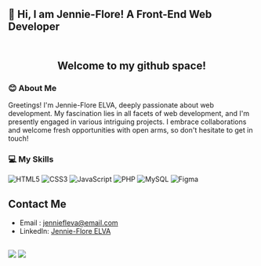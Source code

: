 ## 👋 Hi, I am Jennie-Flore!  A Front-End Web Developer <br> <br>


<h2 style="text-align: center"> Welcome to my github space! </h2> 

### 😊 About Me
Greetings! I'm Jennie-Flore ELVA, deeply passionate about web development. My fascination lies in all facets of web development, and I'm presently engaged in various intriguing projects. I embrace collaborations and welcome fresh opportunities with open arms, so don't hesitate to get in touch!

<!--
![](https://github-readme-stats.vercel.app/api?username=Jennie-Flore&theme=radical&hide_border=false&include_all_commits=true&count_private=true)<br/> 
-->

### 💻 My Skills
<!-- Badges from https://github.com/Ileriayo/markdown-badges -->
![HTML5](https://img.shields.io/badge/html5-%23E34F26.svg?style=for-the-badge&logo=html5&logoColor=white)
![CSS3](https://img.shields.io/badge/css3-%231572B6.svg?style=for-the-badge&logo=css3&logoColor=white)
![JavaScript](https://img.shields.io/badge/javascript-%23323330.svg?style=for-the-badge&logo=javascript&logoColor=%23F7DF1E)
![PHP](https://img.shields.io/badge/PHP-%23E5E5E5.svg?style=for-the-badge&logo=PHP&logoColor=%D473D)
![MySQL](https://img.shields.io/badge/MySQL-%23ED8B00.svg?style=for-the-badge&logo=MySQL&logoColor=white)
![Figma](https://img.shields.io/badge/figma-%23F24E1E.svg?style=for-the-badge&logo=figma&logoColor=white)

## Contact Me
- Email : jenniefleva@email.com
- LinkedIn: [Jennie-Flore ELVA](https://www.linkedin.com/in/jennie-flore-elva-07261320a/)

##
<div>  
  <a href = "mailto:jenniefleva@gmail.com"><img src="https://img.shields.io/badge/-Gmail-%23333?style=for-the-badge&logo=gmail&logoColor=white" target="_blank"></a>
  <a href="https://https://www.linkedin.com/in/jennie-flore-elva-07261320a/" target="_blank"><img src="https://img.shields.io/badge/-LinkedIn-%230077B5?style=for-the-badge&logo=linkedin&logoColor=white" target="_blank"></a>  
</div>
  
